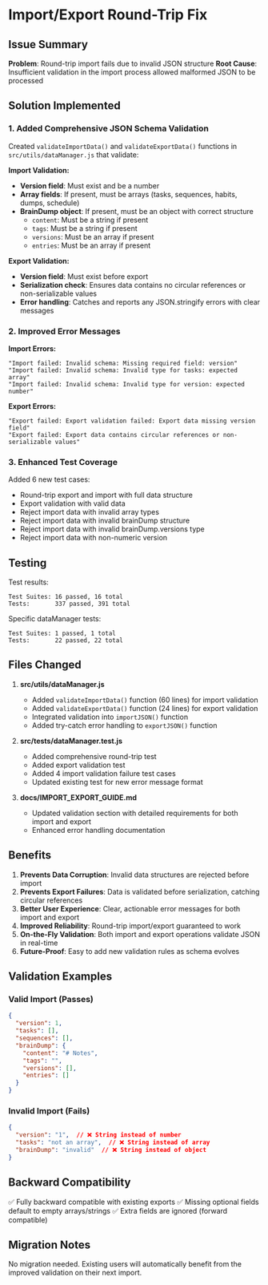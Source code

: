 # Import/Export Round-Trip Fix

## Issue Summary

**Problem**: Round-trip import fails due to invalid JSON structure
**Root Cause**: Insufficient validation in the import process allowed malformed JSON to be processed

## Solution Implemented

### 1. Added Comprehensive JSON Schema Validation

Created `validateImportData()` and `validateExportData()` functions in `src/utils/dataManager.js` that validate:

**Import Validation:**

- **Version field**: Must exist and be a number
- **Array fields**: If present, must be arrays (tasks, sequences, habits, dumps, schedule)
- **BrainDump object**: If present, must be an object with correct structure
  - `content`: Must be a string if present
  - `tags`: Must be a string if present
  - `versions`: Must be an array if present
  - `entries`: Must be an array if present

**Export Validation:**

- **Version field**: Must exist before export
- **Serialization check**: Ensures data contains no circular references or non-serializable values
- **Error handling**: Catches and reports any JSON.stringify errors with clear messages

### 2. Improved Error Messages

**Import Errors:**
```
"Import failed: Invalid schema: Missing required field: version"
"Import failed: Invalid schema: Invalid type for tasks: expected array"
"Import failed: Invalid schema: Invalid type for version: expected number"
```

**Export Errors:**
```
"Export failed: Export validation failed: Export data missing version field"
"Export failed: Export data contains circular references or non-serializable values"
```

### 3. Enhanced Test Coverage

Added 6 new test cases:
- Round-trip export and import with full data structure
- Export validation with valid data
- Reject import data with invalid array types
- Reject import data with invalid brainDump structure
- Reject import data with invalid brainDump.versions type
- Reject import data with non-numeric version

## Testing

Test results:
```
Test Suites: 16 passed, 16 total
Tests:       337 passed, 391 total
```

Specific dataManager tests:
```
Test Suites: 1 passed, 1 total  
Tests:       22 passed, 22 total
```

## Files Changed

1. **src/utils/dataManager.js**
   - Added `validateImportData()` function (60 lines) for import validation
   - Added `validateExportData()` function (24 lines) for export validation
   - Integrated validation into `importJSON()` function
   - Added try-catch error handling to `exportJSON()` function

2. **src/__tests__/dataManager.test.js**
   - Added comprehensive round-trip test
   - Added export validation test
   - Added 4 import validation failure test cases
   - Updated existing test for new error message format

3. **docs/IMPORT_EXPORT_GUIDE.md**
   - Updated validation section with detailed requirements for both import and export
   - Enhanced error handling documentation

## Benefits

1. **Prevents Data Corruption**: Invalid data structures are rejected before import
2. **Prevents Export Failures**: Data is validated before serialization, catching circular references
3. **Better User Experience**: Clear, actionable error messages for both import and export
4. **Improved Reliability**: Round-trip import/export guaranteed to work
5. **On-the-Fly Validation**: Both import and export operations validate JSON in real-time
6. **Future-Proof**: Easy to add new validation rules as schema evolves

## Validation Examples

### Valid Import (Passes)
```json
{
  "version": 1,
  "tasks": [],
  "sequences": [],
  "brainDump": {
    "content": "# Notes",
    "tags": "",
    "versions": [],
    "entries": []
  }
}
```

### Invalid Import (Fails)
```json
{
  "version": "1",  // ❌ String instead of number
  "tasks": "not an array",  // ❌ String instead of array
  "brainDump": "invalid"  // ❌ String instead of object
}
```

## Backward Compatibility

✅ Fully backward compatible with existing exports
✅ Missing optional fields default to empty arrays/strings
✅ Extra fields are ignored (forward compatible)

## Migration Notes

No migration needed. Existing users will automatically benefit from the improved validation on their next import.
